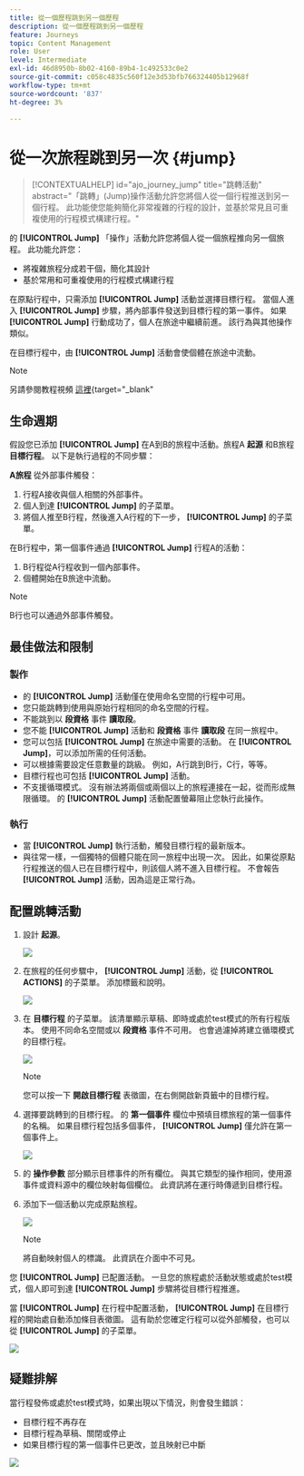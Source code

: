 ```yaml
---
title: 從一個歷程跳到另一個歷程
description: 從一個歷程跳到另一個歷程
feature: Journeys
topic: Content Management
role: User
level: Intermediate
exl-id: 46d8950b-8b02-4160-89b4-1c492533c0e2
source-git-commit: c058c4835c560f12e3d53bfb766324405b12968f
workflow-type: tm+mt
source-wordcount: '837'
ht-degree: 3%

---
```


# 從一次旅程跳到另一次 {#jump}

>[!CONTEXTUALHELP]
>id="ajo_journey_jump"
>title="跳轉活動"
>abstract="「跳轉」(Jump)操作活動允許您將個人從一個行程推送到另一個行程。 此功能使您能夠簡化非常複雜的行程的設計，並基於常見且可重複使用的行程模式構建行程。"

的 **[!UICONTROL Jump]** 「操作」活動允許您將個人從一個旅程推向另一個旅程。 此功能允許您：

* 將複雜旅程分成若干個，簡化其設計
* 基於常用和可重複使用的行程模式構建行程

在原點行程中，只需添加 **[!UICONTROL Jump]** 活動並選擇目標行程。 當個人進入 **[!UICONTROL Jump]** 步驟，將內部事件發送到目標行程的第一事件。 如果 **[!UICONTROL Jump]** 行動成功了，個人在旅途中繼續前進。 該行為與其他操作類似。

在目標行程中，由 **[!UICONTROL Jump]** 活動會使個體在旅途中流動。

>[!NOTE]
>
>另請參閱教程視頻 [這裡](https://experienceleague.adobe.com/docs/journey-orchestration-learn/tutorials/building-a-journey/jumping-to-another-journey.html?lang=zh-Hant){target=&quot;_blank&quot;

## 生命週期

假設您已添加 **[!UICONTROL Jump]** 在A到B的旅程中活動。旅程A **起源** 和B旅程 **目標行程**。
以下是執行過程的不同步驟：

**A旅程** 從外部事件觸發：

1. 行程A接收與個人相關的外部事件。
1. 個人到達 **[!UICONTROL Jump]** 的子菜單。
1. 將個人推至B行程，然後進入A行程的下一步， **[!UICONTROL Jump]** 的子菜單。

在B行程中，第一個事件通過 **[!UICONTROL Jump]** 行程A的活動：

1. B行程從A行程收到一個內部事件。
1. 個體開始在B旅途中流動。

>[!NOTE]
>
>B行也可以通過外部事件觸發。

## 最佳做法和限制

### 製作

* 的 **[!UICONTROL Jump]** 活動僅在使用命名空間的行程中可用。
* 您只能跳轉到使用與原始行程相同的命名空間的行程。
* 不能跳到以 **段資格** 事件 **讀取段**。
* 您不能 **[!UICONTROL Jump]** 活動和 **段資格** 事件 **讀取段** 在同一旅程中。
* 您可以包括 **[!UICONTROL Jump]** 在旅途中需要的活動。 在 **[!UICONTROL Jump]**，可以添加所需的任何活動。
* 可以根據需要設定任意數量的跳級。 例如，A行跳到B行，C行，等等。
* 目標行程也可包括 **[!UICONTROL Jump]** 活動。
* 不支援循環模式。 沒有辦法將兩個或兩個以上的旅程連接在一起，從而形成無限循環。 的 **[!UICONTROL Jump]** 活動配置螢幕阻止您執行此操作。

### 執行

* 當 **[!UICONTROL Jump]** 執行活動，觸發目標行程的最新版本。
* 與往常一樣，一個獨特的個體只能在同一旅程中出現一次。 因此，如果從原點行程推送的個人已在目標行程中，則該個人將不進入目標行程。 不會報告 **[!UICONTROL Jump]** 活動，因為這是正常行為。

## 配置跳轉活動

1. 設計 **起源**。

   ![](assets/jump1.png)

1. 在旅程的任何步驟中， **[!UICONTROL Jump]** 活動，從 **[!UICONTROL ACTIONS]** 的子菜單。 添加標籤和說明。

   ![](assets/jump2.png)

1. 在 **目標行程** 的子菜單。
該清單顯示草稿、即時或處於test模式的所有行程版本。 使用不同命名空間或以 **段資格** 事件不可用。 也會過濾掉將建立循環模式的目標行程。

   ![](assets/jump3.png)

   >[!NOTE]
   >
   >您可以按一下 **開啟目標行程** 表徵圖，在右側開啟新頁籤中的目標行程。

1. 選擇要跳轉到的目標行程。
的 **第一個事件** 欄位中預填目標旅程的第一個事件的名稱。 如果目標行程包括多個事件， **[!UICONTROL Jump]** 僅允許在第一個事件上。

   ![](assets/jump4.png)

1. 的 **操作參數** 部分顯示目標事件的所有欄位。 與其它類型的操作相同，使用源事件或資料源中的欄位映射每個欄位。 此資訊將在運行時傳遞到目標行程。
1. 添加下一個活動以完成原點旅程。

   ![](assets/jump5.png)


   >[!NOTE]
   >
   >將自動映射個人的標識。 此資訊在介面中不可見。

您 **[!UICONTROL Jump]** 已配置活動。 一旦您的旅程處於活動狀態或處於test模式，個人即可到達 **[!UICONTROL Jump]** 步驟將從目標行程推進。

當 **[!UICONTROL Jump]** 在行程中配置活動， **[!UICONTROL Jump]** 在目標行程的開始處自動添加條目表徵圖。 這有助於您確定行程可以從外部觸發，也可以從 **[!UICONTROL Jump]** 的子菜單。

![](assets/jump7.png)

## 疑難排解

當行程發佈或處於test模式時，如果出現以下情況，則會發生錯誤：
* 目標行程不再存在
* 目標行程為草稿、關閉或停止
* 如果目標行程的第一個事件已更改，並且映射已中斷

![](assets/jump6.png)
